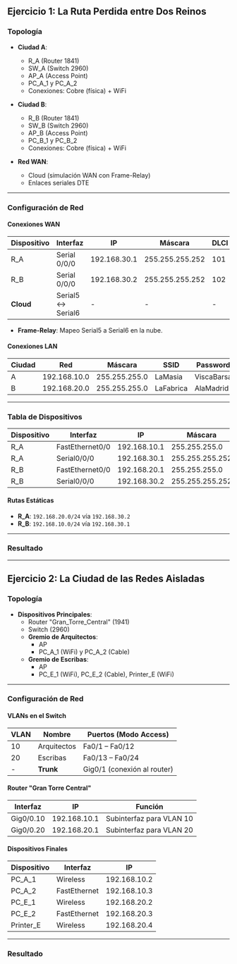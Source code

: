## Ejercicio 1: La Ruta Perdida entre Dos Reinos

### **Topología**
- **Ciudad A**:  
  - R_A (Router 1841)  
  - SW_A (Switch 2960)  
  - AP_A (Access Point)  
  - PC_A_1 y PC_A_2  
  - Conexiones: Cobre (física) + WiFi  

- **Ciudad B**:  
  - R_B (Router 1841)  
  - SW_B (Switch 2960)  
  - AP_B (Access Point)  
  - PC_B_1 y PC_B_2  
  - Conexiones: Cobre (física) + WiFi  

- **Red WAN**:  
  - Cloud (simulación WAN con Frame-Relay)  
  - Enlaces seriales DTE  

---

### **Configuración de Red**

#### **Conexiones WAN**
| Dispositivo | Interfaz        | IP              | Máscara            | DLCI  |
|-------------|-----------------|------------------|--------------------|-------|
| R_A         | Serial 0/0/0    | 192.168.30.1     | 255.255.255.252    | 101   |
| R_B         | Serial 0/0/0    | 192.168.30.2     | 255.255.255.252    | 102   |
| **Cloud**   | Serial5 ↔ Serial6 | -                | -                  | -     |

- **Frame-Relay**: Mapeo Serial5 a Serial6 en la nube.

#### **Conexiones LAN**
| Ciudad | Red           | Máscara          | SSID        | Password     |
|--------|---------------|------------------|-------------|--------------|
| A      | 192.168.10.0  | 255.255.255.0    | LaMasia     | ViscaBarsa   |
| B      | 192.168.20.0  | 255.255.255.0    | LaFabrica   | AlaMadrid    |

---

### **Tabla de Dispositivos**
| Dispositivo | Interfaz          | IP              | Máscara            |
|-------------|-------------------|------------------|--------------------|
| R_A         | FastEthernet0/0   | 192.168.10.1     | 255.255.255.0      |
| R_A         | Serial0/0/0       | 192.168.30.1     | 255.255.255.252    |
| R_B         | FastEthernet0/0   | 192.168.20.1     | 255.255.255.0      |
| R_B         | Serial0/0/0       | 192.168.30.2     | 255.255.255.252    |

#### **Rutas Estáticas**
- **R_A**: `192.168.20.0/24` vía `192.168.30.2`  
- **R_B**: `192.168.10.0/24` vía `192.168.30.1`  

---

### **Resultado**
 
---

## Ejercicio 2: La Ciudad de las Redes Aisladas

### **Topología**
- **Dispositivos Principales**:  
  - Router "Gran_Torre_Central" (1941)  
  - Switch (2960)  
  - **Gremio de Arquitectos**:  
    - AP  
    - PC_A_1 (WiFi) y PC_A_2 (Cable)  
  - **Gremio de Escribas**:  
    - AP  
    - PC_E_1 (WiFi), PC_E_2 (Cable), Printer_E (WiFi)  

---

### **Configuración de Red**

#### **VLANs en el Switch**
| VLAN  | Nombre         | Puertos (Modo Access)    |
|-------|----------------|--------------------------|
| 10    | Arquitectos    | Fa0/1 – Fa0/12           |
| 20    | Escribas       | Fa0/13 – Fa0/24          |
| -     | **Trunk**      | Gig0/1 (conexión al router) |

#### **Router "Gran Torre Central"**
| Interfaz          | IP              | Función                   |
|-------------------|------------------|---------------------------|
| Gig0/0.10         | 192.168.10.1     | Subinterfaz para VLAN 10  |
| Gig0/0.20         | 192.168.20.1     | Subinterfaz para VLAN 20  |

#### **Dispositivos Finales**
| Dispositivo   | Interfaz       | IP              |
|---------------|----------------|------------------|
| PC_A_1        | Wireless       | 192.168.10.2    |
| PC_A_2        | FastEthernet   | 192.168.10.3    |
| PC_E_1        | Wireless       | 192.168.20.2    |
| PC_E_2        | FastEthernet   | 192.168.20.3    |
| Printer_E     | Wireless       | 192.168.20.4    |

---

### **Resultado**
 
